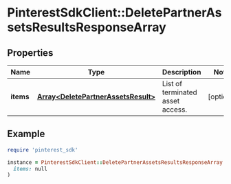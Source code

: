 # PinterestSdkClient::DeletePartnerAssetsResultsResponseArray

## Properties

| Name | Type | Description | Notes |
| ---- | ---- | ----------- | ----- |
| **items** | [**Array&lt;DeletePartnerAssetsResult&gt;**](DeletePartnerAssetsResult.md) | List of terminated asset access. | [optional] |

## Example

```ruby
require 'pinterest_sdk'

instance = PinterestSdkClient::DeletePartnerAssetsResultsResponseArray.new(
  items: null
)
```

